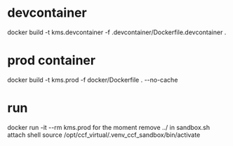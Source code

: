 # devcontainer
docker build -t kms.devcontainer -f .devcontainer/Dockerfile.devcontainer .
# prod container
docker build -t kms.prod -f docker/Dockerfile . --no-cache
# run
docker run -it --rm kms.prod
for the moment remove ../ in sandbox.sh
attach shell
source /opt/ccf_virtual/.venv_ccf_sandbox/bin/activate